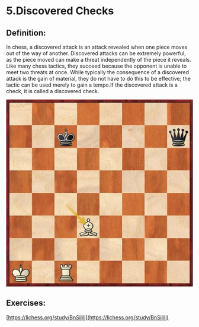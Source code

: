 # 5.Discovered Checks

## Definition:

In chess, a discovered attack is an attack revealed when one piece moves out of the way of another. Discovered attacks can be extremely powerful, as the piece moved can make a threat independently of the piece it reveals. Like many chess tactics, they succeed because the opponent is unable to meet two threats at once. While typically the consequence of a discovered attack is the gain of material, they do not have to do this to be effective; the tactic can be used merely to gain a tempo.If the discovered attack is a check, it is called a discovered check.

![White played 1.Bd3+, both black&apos;s king and queen is under attack](../.gitbook/assets/pos6.jpg)

## Exercises:

[https://lichess.org/study/BnSililj](https://lichess.org/study/BnSililj)

